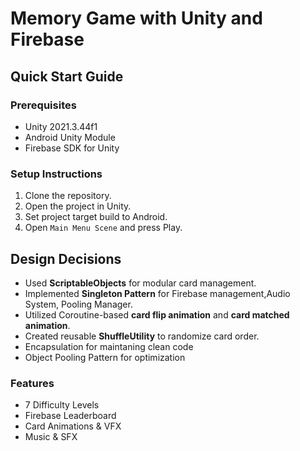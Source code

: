 # Memory Game with Unity and Firebase

## Quick Start Guide

### Prerequisites
- Unity 2021.3.44f1
- Android Unity Module
- Firebase SDK for Unity

### Setup Instructions
1. Clone the repository.
2. Open the project in Unity.
3. Set project target build to Android.
3. Open `Main Menu Scene` and press Play.

## Design Decisions
- Used **ScriptableObjects** for modular card management.
- Implemented **Singleton Pattern** for Firebase management,Audio System, Pooling Manager.
- Utilized Coroutine-based **card flip animation** and **card matched animation**.
- Created reusable **ShuffleUtility** to randomize card order.
- Encapsulation for maintaning clean code
- Object Pooling Pattern for optimization


### Features
- 7 Difficulty Levels
- Firebase Leaderboard
- Card Animations & VFX
- Music & SFX
 
